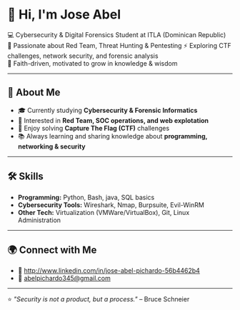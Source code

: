 # 👋 Hi, I'm Jose Abel  

💻 Cybersecurity & Digital Forensics Student at ITLA (Dominican Republic)  
🔐 Passionate about Red Team, Threat Hunting & Pentesting 
⚡ Exploring CTF challenges, network security, and forensic analysis  
🙏 Faith-driven, motivated to grow in knowledge & wisdom  

---

## 🚀 About Me
- 🎓 Currently studying **Cybersecurity & Forensic Informatics**  
- 🔎 Interested in **Red Team, SOC operations, and web explotation**  
- 🧩 Enjoy solving **Capture The Flag (CTF)** challenges  
- 📚 Always learning and sharing knowledge about **programming, networking & security**  

---

## 🛠️ Skills
- **Programming:** Python, Bash, java, SQL basics  
- **Cybersecurity Tools:** Wireshark, Nmap, Burpsuite, Evil-WinRM  
- **Other Tech:** Virtualization (VMWare/VirtualBox), Git, Linux Administration  

---

## 🌍 Connect with Me
- 💼  http://www.linkedin.com/in/jose-abel-pichardo-56b4462b4
- 📧 abelpichardo345@gmail.com
---

⭐️ *"Security is not a product, but a process."* – Bruce Schneier  
